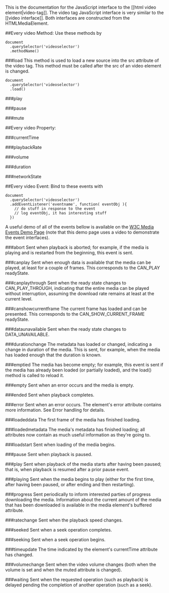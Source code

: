 
This is the documentation for the JavaScript interface to the [[html video element|video-tag]]. The video tag JavaScript interface is very similar to the [[video interface]]. Both interfaces are constructed from the HTMLMediaElement.


##Every video Method:
Use these methods by

    document
      .querySelector('videoselector')
      .methodName()

###load
This method is used to load a new source into the src attribute of the video tag. This method must be called after the src of an video element is changed.

    document
      .querySelector('videoselector')
      .load()


###play

###pause

###mute

##Every video Property:

###currentTime

###playbackRate

###volume

###duration

###networkState

##Every video Event:
Bind to these events with

    document
      .querySelector('videoselector')
      .addEventListener('eventname', function( eventObj ){
        // do stuff in response to the event
        // log eventObj, it has interesting stuff
      })
      
A useful demo of all of the events bellow is available on the <a href="http://www.w3.org/2010/05/video/mediaevents.html">W3C Media Events Demo Page</a> (note that this demo page uses a video to demonstrate the event interfaces).

###abort
Sent when playback is aborted; for example, if the media is playing and is restarted from the beginning, this event is sent.

###canplay
Sent when enough data is available that the media can be played, at least for a couple of frames.  This corresponds to the CAN_PLAY readyState.

###canplaythrough
Sent when the ready state changes to CAN_PLAY_THROUGH, indicating that the entire media can be played without interruption, assuming the download rate remains at least at the current level.

###canshowcurrentframe
The current frame has loaded and can be presented.  This corresponds to the CAN_SHOW_CURRENT_FRAME readyState.

###dataunavailable
Sent when the ready state changes to DATA_UNAVAILABLE.

###durationchange
The metadata has loaded or changed, indicating a change in duration of the media.  This is sent, for example, when the media has loaded enough that the duration is known.

###emptied
The media has become empty; for example, this event is sent if the media has already been loaded (or partially loaded), and the load() method is called to reload it.

###empty
Sent when an error occurs and the media is empty.

###ended
Sent when playback completes.

###error
Sent when an error occurs.  The element's error attribute contains more information. See Error handling for details.

###loadeddata
The first frame of the media has finished loading.

###loadedmetadata
The media's metadata has finished loading; all attributes now contain as much useful information as they're going to.

###loadstart
Sent when loading of the media begins.

###pause
Sent when playback is paused.

###play
Sent when playback of the media starts after having been paused; that is, when playback is resumed after a prior pause event.

###playing
Sent when the media begins to play (either for the first time, after having been paused, or after ending and then restarting).

###progress
Sent periodically to inform interested parties of progress downloading the media. Information about the current amount of the media that has been downloaded is available in the media element's buffered attribute.

###ratechange
Sent when the playback speed changes.

###seeked
Sent when a seek operation completes.

###seeking
Sent when a seek operation begins.

###timeupdate
The time indicated by the element's currentTime attribute has changed.

###volumechange
Sent when the video volume changes (both when the volume is set and when the muted attribute is changed).

###waiting
Sent when the requested operation (such as playback) is delayed pending the completion of another operation (such as a seek).